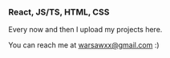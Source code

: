### React, JS/TS, HTML, CSS

Every now and then I upload my projects here.

You can reach me at warsawxx@gmail.com :)
